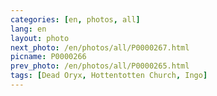 ```yaml
---
categories: [en, photos, all]
lang: en
layout: photo
next_photo: /en/photos/all/P0000267.html
picname: P0000266
prev_photo: /en/photos/all/P0000265.html
tags: [Dead Oryx, Hottentotten Church, Ingo]
---
```

